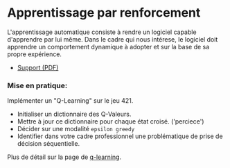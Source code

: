 # Apprentissage par renforcement

L'apprentissage automatique consiste à rendre un logiciel capable d'apprendre par lui même. Dans le cadre qui nous intérese, le logiciel doit apprendre un comportement dynamique à adopter et sur la base de sa propre expérience. 

- [Support (PDF)](https://raw.githubusercontent.com/ceri-num/module-DUU/master/notions/reinforcement.pdf)

### Mise en pratique:

Implémenter un "Q-Learning" sur le jeu 421.

- Initialiser un dictionnaire des Q-Valeurs.
- Mettre à jour ce dictionnaire pour chaque état croisé. ('perciece')
- Décider sur une modalité `epsilon greedy`
- Identifier dans votre cadre professionnel une problématique de prise de décision séquentielle.

Plus de détail sur la page de [q-learning](./game421/q-learning.md).

<!--
## Appréhender un système plus complexe

La difficulté ensuite consiste à d'appréhender des systèmes plus complexes.

Le jeu Zombie Dice par exemple est un autre jeu de dés de type "stop" and "go" ou l'évolution du jeu dépend de dés pris pris dans une réserve de dés. Il y a donc une double combinatoire sur le lancer de dés et sur leur sélection. 

* entrer dans [jeu-ZombieDice](https://replit.com/repls/@ChefProjetIA21/jeu-ZombieDice)
* Faire un **Fork** du projet **ready-ZombieDice**
* Tenter d'appliquer du qlearning sur **ZombieDice**
-->